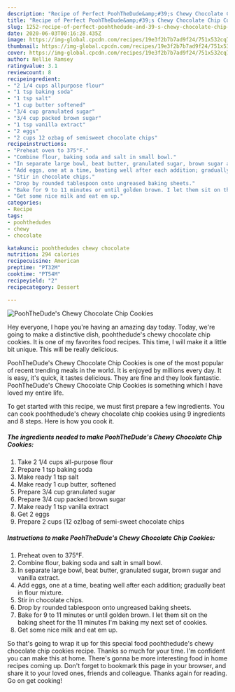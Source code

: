 ```yaml
---
description: "Recipe of Perfect PoohTheDude&amp;#39;s Chewy Chocolate Chip Cookies"
title: "Recipe of Perfect PoohTheDude&amp;#39;s Chewy Chocolate Chip Cookies"
slug: 1252-recipe-of-perfect-poohthedude-and-39-s-chewy-chocolate-chip-cookies
date: 2020-06-03T00:16:28.435Z
image: https://img-global.cpcdn.com/recipes/19e3f2b7b7ad9f24/751x532cq70/poohthedudes-chewy-chocolate-chip-cookies-recipe-main-photo.jpg
thumbnail: https://img-global.cpcdn.com/recipes/19e3f2b7b7ad9f24/751x532cq70/poohthedudes-chewy-chocolate-chip-cookies-recipe-main-photo.jpg
cover: https://img-global.cpcdn.com/recipes/19e3f2b7b7ad9f24/751x532cq70/poohthedudes-chewy-chocolate-chip-cookies-recipe-main-photo.jpg
author: Nellie Ramsey
ratingvalue: 3.1
reviewcount: 8
recipeingredient:
- "2 1/4 cups allpurpose flour"
- "1 tsp baking soda"
- "1 tsp salt"
- "1 cup butter softened"
- "3/4 cup granulated sugar"
- "3/4 cup packed brown sugar"
- "1 tsp vanilla extract"
- "2 eggs"
- "2 cups 12 ozbag of semisweet chocolate chips"
recipeinstructions:
- "Preheat oven to 375°F."
- "Combine flour, baking soda and salt in small bowl."
- "In separate large bowl, beat butter, granulated sugar, brown sugar and vanilla extract."
- "Add eggs, one at a time, beating well after each addition; gradually beat in flour mixture."
- "Stir in chocolate chips."
- "Drop by rounded tablespoon onto ungreased baking sheets."
- "Bake for 9 to 11 minutes or until golden brown. I let them sit on the baking sheet for the 11 minutes I&#39;m baking my next set of cookies."
- "Get some nice milk and eat em up."
categories:
- Recipe
tags:
- poohthedudes
- chewy
- chocolate

katakunci: poohthedudes chewy chocolate 
nutrition: 294 calories
recipecuisine: American
preptime: "PT32M"
cooktime: "PT54M"
recipeyield: "2"
recipecategory: Dessert

---
```



![PoohTheDude&#39;s Chewy Chocolate Chip Cookies](https://img-global.cpcdn.com/recipes/19e3f2b7b7ad9f24/751x532cq70/poohthedudes-chewy-chocolate-chip-cookies-recipe-main-photo.jpg)

Hey everyone, I hope you're having an amazing day today. Today, we're going to make a distinctive dish, poohthedude&#39;s chewy chocolate chip cookies. It is one of my favorites food recipes. This time, I will make it a little bit unique. This will be really delicious.



PoohTheDude&#39;s Chewy Chocolate Chip Cookies is one of the most popular of recent trending meals in the world. It is enjoyed by millions every day. It is easy, it's quick, it tastes delicious. They are fine and they look fantastic. PoohTheDude&#39;s Chewy Chocolate Chip Cookies is something which I have loved my entire life.


To get started with this recipe, we must first prepare a few ingredients. You can cook poohthedude&#39;s chewy chocolate chip cookies using 9 ingredients and 8 steps. Here is how you cook it.

<!--inarticleads1-->

##### The ingredients needed to make PoohTheDude&#39;s Chewy Chocolate Chip Cookies:

1. Take 2 1/4 cups all-purpose flour
1. Prepare 1 tsp baking soda
1. Make ready 1 tsp salt
1. Make ready 1 cup butter, softened
1. Prepare 3/4 cup granulated sugar
1. Prepare 3/4 cup packed brown sugar
1. Make ready 1 tsp vanilla extract
1. Get 2 eggs
1. Prepare 2 cups (12 oz)bag of semi-sweet chocolate chips




<!--inarticleads2-->

##### Instructions to make PoohTheDude&#39;s Chewy Chocolate Chip Cookies:

1. Preheat oven to 375°F.
1. Combine flour, baking soda and salt in small bowl.
1. In separate large bowl, beat butter, granulated sugar, brown sugar and vanilla extract.
1. Add eggs, one at a time, beating well after each addition; gradually beat in flour mixture.
1. Stir in chocolate chips.
1. Drop by rounded tablespoon onto ungreased baking sheets.
1. Bake for 9 to 11 minutes or until golden brown. I let them sit on the baking sheet for the 11 minutes I&#39;m baking my next set of cookies.
1. Get some nice milk and eat em up.




So that's going to wrap it up for this special food poohthedude&#39;s chewy chocolate chip cookies recipe. Thanks so much for your time. I'm confident you can make this at home. There's gonna be more interesting food in home recipes coming up. Don't forget to bookmark this page in your browser, and share it to your loved ones, friends and colleague. Thanks again for reading. Go on get cooking!
